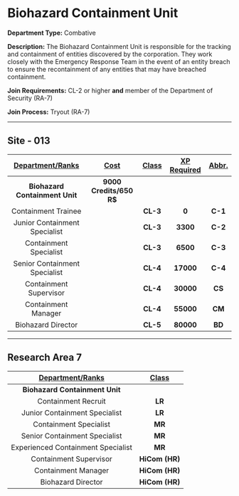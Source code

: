 # Biohazard Containment Unit

**Department Type:** Combative

**Description:** The Biohazard Containment Unit is responsible for the tracking and containment of entities discovered by the corporation. They work closely with the Emergency Response Team in the event of an entity breach to ensure the recontainment of any entities that may have breached containment.

**Join Requirements:** CL-2 or higher **and** member of the Department of Security (RA-7)

**Join Process:** Tryout (RA-7)

---

## Site - 013

| **<ins>Department/Ranks</ins>** | **<ins>Cost</ins>** | **<ins>Class</ins>** | **<ins>XP Required</ins>** | **<ins>Abbr.</ins>** |
|:---:|:---:|:---:|:---:|:---:|
| **Biohazard Containment Unit** | **9000 Credits/650 R$** |  |  |  |
| Containment Trainee |  | **CL-3** | **0** | **C-1** |
| Junior Containment Specialist |  | **CL-3** | **3300** | **C-2** |
| Containment Specialist |  | **CL-3** | **6500** | **C-3** |
| Senior Containment Specialist |  | **CL-4** | **17000** | **C-4** |
| Containment Supervisor |  | **CL-4** | **30000** | **CS** |
| Containment Manager |  | **CL-4** | **55000** | **CM** |
| Biohazard Director |  | **CL-5** | **80000** | **BD** |

---

## Research Area 7
| **<ins>Department/Ranks</ins>** | **<ins>Class</ins>** |
|:---:|:---:|
| **Biohazard Containment Unit** |  |
| Containment Recruit | **LR** |
| Junior Containment Specialist | **LR** |
| Containment Specialist | **MR** |
| Senior Containment Specialist | **MR** |
| Experienced Containment Specialist | **MR** |
| Containment Supervisor | **HiCom (HR)** |
| Containment Manager | **HiCom (HR)** |
| Biohazard Director | **HiCom (HR)** |
